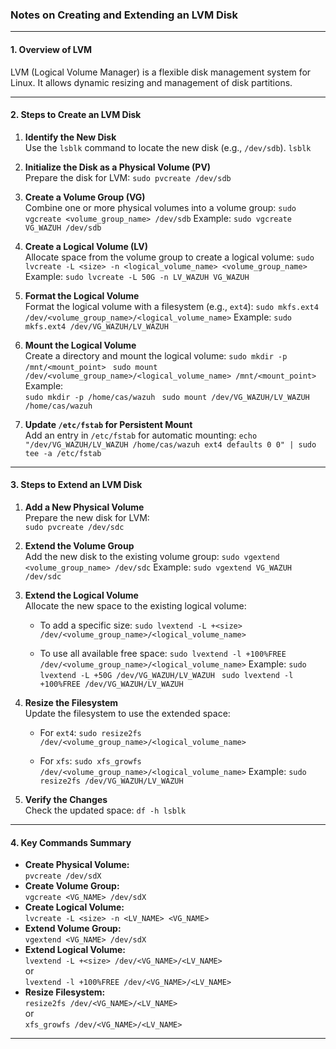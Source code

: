 ### Notes on Creating and Extending an LVM Disk
---
#### **1. Overview of LVM**
LVM (Logical Volume Manager) is a flexible disk management system for Linux. It allows dynamic resizing and management of disk partitions.

---
#### **2. Steps to Create an LVM Disk**
1. **Identify the New Disk**  
    Use the `lsblk` command to locate the new disk (e.g., `/dev/sdb`).
    `lsblk`
    
2. **Initialize the Disk as a Physical Volume (PV)**  
    Prepare the disk for LVM:
    `sudo pvcreate /dev/sdb`
    
3. **Create a Volume Group (VG)**  
    Combine one or more physical volumes into a volume group:
    `sudo vgcreate <volume_group_name> /dev/sdb`
    Example:
    `sudo vgcreate VG_WAZUH /dev/sdb`
    
4. **Create a Logical Volume (LV)**  
    Allocate space from the volume group to create a logical volume:
    `sudo lvcreate -L <size> -n <logical_volume_name> <volume_group_name>`
    Example:
    `sudo lvcreate -L 50G -n LV_WAZUH VG_WAZUH`
    
5. **Format the Logical Volume**  
    Format the logical volume with a filesystem (e.g., `ext4`):
    `sudo mkfs.ext4 /dev/<volume_group_name>/<logical_volume_name>`
    Example:
    `sudo mkfs.ext4 /dev/VG_WAZUH/LV_WAZUH`
    
6. **Mount the Logical Volume**  
    Create a directory and mount the logical volume:
    `sudo mkdir -p /mnt/<mount_point> `
    `sudo mount /dev/<volume_group_name>/<logical_volume_name> /mnt/<mount_point>`
    Example:    
    `sudo mkdir -p /home/cas/wazuh `
    `sudo mount /dev/VG_WAZUH/LV_WAZUH /home/cas/wazuh`
    
7. **Update `/etc/fstab` for Persistent Mount**  
    Add an entry in `/etc/fstab` for automatic mounting:
    `echo "/dev/VG_WAZUH/LV_WAZUH /home/cas/wazuh ext4 defaults 0 0" | sudo tee -a /etc/fstab`
---
#### **3. Steps to Extend an LVM Disk**
1. **Add a New Physical Volume**  
    Prepare the new disk for LVM:    
    `sudo pvcreate /dev/sdc`
    
2. **Extend the Volume Group**  
    Add the new disk to the existing volume group:
    `sudo vgextend <volume_group_name> /dev/sdc`
    Example:
    `sudo vgextend VG_WAZUH /dev/sdc`
    
3. **Extend the Logical Volume**  
    Allocate the new space to the existing logical volume:
    - To add a specific size:
        `sudo lvextend -L +<size> /dev/<volume_group_name>/<logical_volume_name>`
        
    - To use all available free space:
        `sudo lvextend -l +100%FREE /dev/<volume_group_name>/<logical_volume_name>`
    Example:
    `sudo lvextend -L +50G /dev/VG_WAZUH/LV_WAZUH `
    `sudo lvextend -l +100%FREE /dev/VG_WAZUH/LV_WAZUH`
    
4. **Resize the Filesystem**  
    Update the filesystem to use the extended space:    
    - For `ext4`:
        `sudo resize2fs /dev/<volume_group_name>/<logical_volume_name>`
        
    - For `xfs`:
        `sudo xfs_growfs /dev/<volume_group_name>/<logical_volume_name>`
    Example:
    `sudo resize2fs /dev/VG_WAZUH/LV_WAZUH`
    
5. **Verify the Changes**  
    Check the updated space:
    `df -h lsblk`

---
#### **4. Key Commands Summary**
- **Create Physical Volume:**  
    `pvcreate /dev/sdX`    
- **Create Volume Group:**  
    `vgcreate <VG_NAME> /dev/sdX`    
- **Create Logical Volume:**  
    `lvcreate -L <size> -n <LV_NAME> <VG_NAME>`    
- **Extend Volume Group:**  
    `vgextend <VG_NAME> /dev/sdX`    
- **Extend Logical Volume:**  
    `lvextend -L +<size> /dev/<VG_NAME>/<LV_NAME>`  
    or  
    `lvextend -l +100%FREE /dev/<VG_NAME>/<LV_NAME>`    
- **Resize Filesystem:**  
    `resize2fs /dev/<VG_NAME>/<LV_NAME>`  
    or  
    `xfs_growfs /dev/<VG_NAME>/<LV_NAME>`    

---
